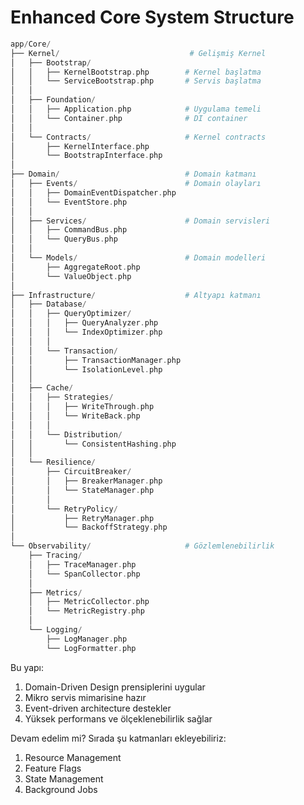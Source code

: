 # Enhanced Core System Structure

```php
app/Core/
├── Kernel/                             # Gelişmiş Kernel
│   ├── Bootstrap/
│   │   ├── KernelBootstrap.php        # Kernel başlatma
│   │   └── ServiceBootstrap.php       # Servis başlatma
│   │
│   ├── Foundation/
│   │   ├── Application.php            # Uygulama temeli
│   │   └── Container.php              # DI container
│   │
│   └── Contracts/                     # Kernel contracts
│       ├── KernelInterface.php
│       └── BootstrapInterface.php
│
├── Domain/                            # Domain katmanı
│   ├── Events/                        # Domain olayları
│   │   ├── DomainEventDispatcher.php
│   │   └── EventStore.php
│   │
│   ├── Services/                      # Domain servisleri
│   │   ├── CommandBus.php
│   │   └── QueryBus.php
│   │
│   └── Models/                        # Domain modelleri
│       ├── AggregateRoot.php
│       └── ValueObject.php
│
├── Infrastructure/                    # Altyapı katmanı
│   ├── Database/
│   │   ├── QueryOptimizer/
│   │   │   ├── QueryAnalyzer.php
│   │   │   └── IndexOptimizer.php
│   │   │
│   │   └── Transaction/
│   │       ├── TransactionManager.php
│   │       └── IsolationLevel.php
│   │
│   ├── Cache/
│   │   ├── Strategies/
│   │   │   ├── WriteThrough.php
│   │   │   └── WriteBack.php
│   │   │
│   │   └── Distribution/
│   │       └── ConsistentHashing.php
│   │
│   └── Resilience/
│       ├── CircuitBreaker/
│       │   ├── BreakerManager.php
│       │   └── StateManager.php
│       │
│       └── RetryPolicy/
│           ├── RetryManager.php
│           └── BackoffStrategy.php
│
└── Observability/                     # Gözlemlenebilirlik
    ├── Tracing/
    │   ├── TraceManager.php
    │   └── SpanCollector.php
    │
    ├── Metrics/
    │   ├── MetricCollector.php
    │   └── MetricRegistry.php
    │
    └── Logging/
        ├── LogManager.php
        └── LogFormatter.php
```

Bu yapı:
1. Domain-Driven Design prensiplerini uygular
2. Mikro servis mimarisine hazır
3. Event-driven architecture destekler
4. Yüksek performans ve ölçeklenebilirlik sağlar

Devam edelim mi? Sırada şu katmanları ekleyebiliriz:
1. Resource Management
2. Feature Flags
3. State Management
4. Background Jobs